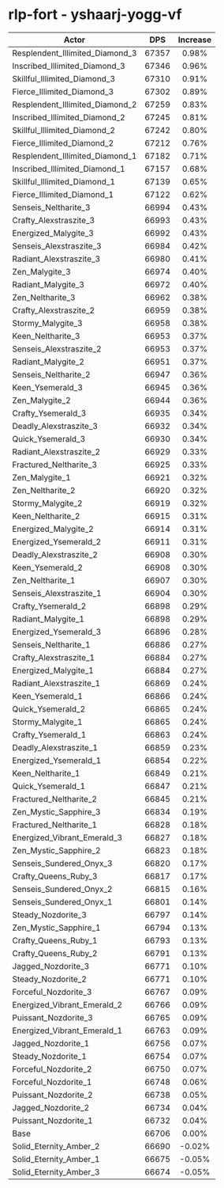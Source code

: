 # rlp-fort - yshaarj-yogg-vf
| Actor | DPS | Increase |
|---|:---:|:---:|
|Resplendent_Illimited_Diamond_3|67357|0.98%|
|Inscribed_Illimited_Diamond_3|67346|0.96%|
|Skillful_Illimited_Diamond_3|67310|0.91%|
|Fierce_Illimited_Diamond_3|67302|0.89%|
|Resplendent_Illimited_Diamond_2|67259|0.83%|
|Inscribed_Illimited_Diamond_2|67245|0.81%|
|Skillful_Illimited_Diamond_2|67242|0.80%|
|Fierce_Illimited_Diamond_2|67212|0.76%|
|Resplendent_Illimited_Diamond_1|67182|0.71%|
|Inscribed_Illimited_Diamond_1|67157|0.68%|
|Skillful_Illimited_Diamond_1|67139|0.65%|
|Fierce_Illimited_Diamond_1|67122|0.62%|
|Senseis_Neltharite_3|66994|0.43%|
|Crafty_Alexstraszite_3|66993|0.43%|
|Energized_Malygite_3|66992|0.43%|
|Senseis_Alexstraszite_3|66984|0.42%|
|Radiant_Alexstraszite_3|66980|0.41%|
|Zen_Malygite_3|66974|0.40%|
|Radiant_Malygite_3|66972|0.40%|
|Zen_Neltharite_3|66962|0.38%|
|Crafty_Alexstraszite_2|66959|0.38%|
|Stormy_Malygite_3|66958|0.38%|
|Keen_Neltharite_3|66953|0.37%|
|Senseis_Alexstraszite_2|66953|0.37%|
|Radiant_Malygite_2|66951|0.37%|
|Senseis_Neltharite_2|66947|0.36%|
|Keen_Ysemerald_3|66945|0.36%|
|Zen_Malygite_2|66944|0.36%|
|Crafty_Ysemerald_3|66935|0.34%|
|Deadly_Alexstraszite_3|66932|0.34%|
|Quick_Ysemerald_3|66930|0.34%|
|Radiant_Alexstraszite_2|66929|0.33%|
|Fractured_Neltharite_3|66925|0.33%|
|Zen_Malygite_1|66921|0.32%|
|Zen_Neltharite_2|66920|0.32%|
|Stormy_Malygite_2|66919|0.32%|
|Keen_Neltharite_2|66915|0.31%|
|Energized_Malygite_2|66914|0.31%|
|Energized_Ysemerald_2|66911|0.31%|
|Deadly_Alexstraszite_2|66908|0.30%|
|Keen_Ysemerald_2|66908|0.30%|
|Zen_Neltharite_1|66907|0.30%|
|Senseis_Alexstraszite_1|66904|0.30%|
|Crafty_Ysemerald_2|66898|0.29%|
|Radiant_Malygite_1|66898|0.29%|
|Energized_Ysemerald_3|66896|0.28%|
|Senseis_Neltharite_1|66886|0.27%|
|Crafty_Alexstraszite_1|66884|0.27%|
|Energized_Malygite_1|66884|0.27%|
|Radiant_Alexstraszite_1|66869|0.24%|
|Keen_Ysemerald_1|66866|0.24%|
|Quick_Ysemerald_2|66865|0.24%|
|Stormy_Malygite_1|66865|0.24%|
|Crafty_Ysemerald_1|66863|0.24%|
|Deadly_Alexstraszite_1|66859|0.23%|
|Energized_Ysemerald_1|66854|0.22%|
|Keen_Neltharite_1|66849|0.21%|
|Quick_Ysemerald_1|66847|0.21%|
|Fractured_Neltharite_2|66845|0.21%|
|Zen_Mystic_Sapphire_3|66834|0.19%|
|Fractured_Neltharite_1|66828|0.18%|
|Energized_Vibrant_Emerald_3|66827|0.18%|
|Zen_Mystic_Sapphire_2|66823|0.18%|
|Senseis_Sundered_Onyx_3|66820|0.17%|
|Crafty_Queens_Ruby_3|66817|0.17%|
|Senseis_Sundered_Onyx_2|66815|0.16%|
|Senseis_Sundered_Onyx_1|66801|0.14%|
|Steady_Nozdorite_3|66797|0.14%|
|Zen_Mystic_Sapphire_1|66794|0.13%|
|Crafty_Queens_Ruby_1|66793|0.13%|
|Crafty_Queens_Ruby_2|66791|0.13%|
|Jagged_Nozdorite_3|66771|0.10%|
|Steady_Nozdorite_2|66771|0.10%|
|Forceful_Nozdorite_3|66767|0.09%|
|Energized_Vibrant_Emerald_2|66766|0.09%|
|Puissant_Nozdorite_3|66765|0.09%|
|Energized_Vibrant_Emerald_1|66763|0.09%|
|Jagged_Nozdorite_1|66756|0.07%|
|Steady_Nozdorite_1|66754|0.07%|
|Forceful_Nozdorite_2|66750|0.07%|
|Forceful_Nozdorite_1|66748|0.06%|
|Puissant_Nozdorite_2|66738|0.05%|
|Jagged_Nozdorite_2|66734|0.04%|
|Puissant_Nozdorite_1|66732|0.04%|
|Base|66706|0.00%|
|Solid_Eternity_Amber_2|66690|-0.02%|
|Solid_Eternity_Amber_1|66675|-0.05%|
|Solid_Eternity_Amber_3|66674|-0.05%|
